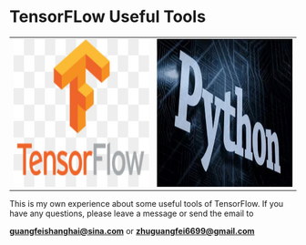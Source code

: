 # TensorFLow Useful Tools

<table>
  <tr>
    <td><img src="images/TF.jpg?raw=true" height="260px" width="400px"></td>
    <td><img src="images/python.jpg?raw=true" height="260px" width="400px"></td>
  </tr>
</table>


This is my own experience about some useful tools of TensorFlow. If you have any questions, please leave a message or send the email to 

**guangfeishanghai@sina.com** or **zhuguangfei6699@gmail.com**
